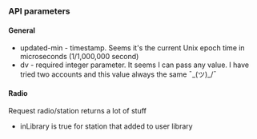 ### API parameters

#### General
- updated-min - timestamp. Seems it's the current Unix epoch time in microseconds (1/1,000,000 second)
- dv - required integer parameter. It seems I can pass any value. I have tried two accounts and this value always the same ¯\_(ツ)_/¯

#### Radio
Request radio/station returns a lot of stuff
- inLibrary is true for station that added to user library
